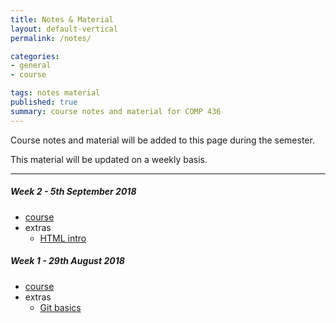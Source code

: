 ```yaml
---
title: Notes & Material
layout: default-vertical
permalink: /notes/

categories:
- general
- course

tags: notes material
published: true
summary: course notes and material for COMP 436
---
```


Course notes and material will be added to this page during the semester.

This material will be updated on a weekly basis.

***

<!--
##### Week 15 - 6th December 2017
  * extras
    * [Final Report Outline](/assets/docs/extras/comp436-final-report-outline-2017.pdf)

##### Week 14 - 29th November 2017
  * [course](/assets/docs/2017/Comp436-week14.pdf)
  * extras
    * [Final Report Outline](/assets/docs/extras/comp436-final-report-outline-2017.pdf)

##### Week 13 - 22nd November 2017
  * N/A

##### Week 12 - 15th November 2017
  * [course](/assets/docs/2017/Comp436-week12.pdf)

##### Week 11 - 8th November 2017
  * [course](/assets/docs/2017/Comp436-week11.pdf)

##### Week 10 - 1st November 2017
  * [course](/assets/docs/2017/Comp436-week10.pdf)

##### Week 9 - 25th October 2017
  * [course](/assets/docs/2017/Comp436-week9.pdf)
  * extras
    * [HTML5 intro](/assets/docs/extras/html5-intro.pdf)
    * [HTML5 extra](/assets/docs/extras/html5-extra.pdf)

##### Week 8 - 18th October 2017
  * N/A

##### Week 6 - 4th October 2017
  * [course](/assets/docs/2017/Comp436-week6.pdf)

##### Week 5 - 27th September 2017
  * [course](/assets/docs/2017/Comp436-week5.pdf)

##### Week 4 - 20th September 2017
  * [course](/assets/docs/2017/Comp436-week4.pdf)
  * extras
    * [CSS intro](/assets/docs/extras/css-intro.pdf)
    * [CSS basics](/assets/docs/extras/css-basics.pdf)

##### Week 3 - 13th September 2017
  * [course](/assets/docs/2017/Comp436-week3.pdf)
  * extras
    * [HTML DOM intro](/assets/docs/extras/html-dom-intro.pdf)

##### Week 2 - 6th September 2017
  * [course](/assets/docs/2017/Comp436-week2.pdf)
  * extras
    * [HTML basics](/assets/docs/extras/html-basics.pdf)
-->

##### Week 2 - 5th September 2018
  * [course](/assets/docs/2018/comp436-week2.pdf)
  * extras
    * [HTML intro](/assets/docs/extras/html-intro.pdf)

##### Week 1 - 29th August 2018
  * [course](/assets/docs/2018/comp436-week1.pdf)
  * extras
    * [Git basics](/assets/docs/extras/git-basics.pdf)
